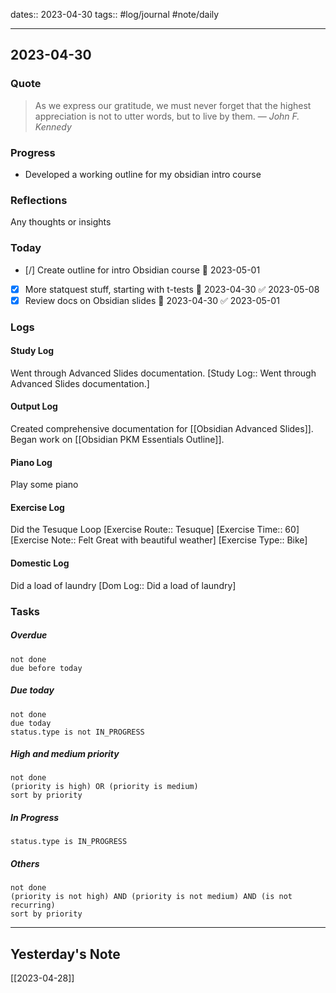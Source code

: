 dates:: 2023-04-30
tags:: #log/journal #note/daily 

---
## 2023-04-30

### Quote

> As we express our gratitude, we must never forget that the highest appreciation is not to utter words, but to live by them.
> — <cite>John F. Kennedy</cite>


### Progress

- Developed a working outline for my obsidian intro course

### Reflections

Any thoughts or insights


### Today

- [/] Create outline for intro Obsidian course 🛫 2023-05-01
- [x] More statquest stuff, starting with t-tests 🛫 2023-04-30 ✅ 2023-05-08
- [x] Review docs on Obsidian slides 🛫 2023-04-30 ✅ 2023-05-01

### Logs

#### Study Log

Went through Advanced Slides documentation. [Study Log:: Went through Advanced Slides documentation.]

#### Output Log

Created comprehensive documentation for [[Obsidian Advanced Slides]].
Began work on [[Obsidian PKM Essentials Outline]].

#### Piano Log

Play some piano

#### Exercise Log

Did the Tesuque Loop [Exercise Route:: Tesuque]  [Exercise Time:: 60]  [Exercise Note:: Felt Great with beautiful weather]  [Exercise Type:: Bike]

#### Domestic Log

Did a load of laundry [Dom Log:: Did a load of laundry]

### Tasks

##### Overdue

```tasks
not done
due before today
```


##### Due today

```tasks
not done
due today
status.type is not IN_PROGRESS
```

##### High and medium priority

```tasks
not done
(priority is high) OR (priority is medium)
sort by priority
```

##### In Progress

```tasks
status.type is IN_PROGRESS
```

##### Others


```tasks
not done
(priority is not high) AND (priority is not medium) AND (is not recurring)
sort by priority
```


---
## Yesterday's Note

[[2023-04-28]]



